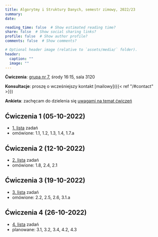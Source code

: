 ```yaml
---
title: Algorytmy i Struktury Danych, semestr zimowy, 2022/23
summary: 
date: 

reading_time: false  # Show estimated reading time?
share: false  # Show social sharing links?
profile: false  # Show author profile?
comments: false  # Show comments?

# Optional header image (relative to `assets/media/` folder).
header:
  caption: ""
  image: ""
---
```


**Ćwiczenia**: [grupa nr 7](https://usosweb.mimuw.edu.pl/kontroler.php?_action=katalog2/przedmioty/pokazZajecia&zaj_cyk_id=486028&gr_nr=7), środy 16:15, sala 3120

**Konsultacje**: proszę o wcześniejszy kontakt [mailowy]({{< ref "/#contact" >}})

**Ankieta**: zachęcam do dzielenia się [uwagami na temat ćwiczeń](https://docs.google.com/forms/d/e/1FAIpQLSe3QDDHy27w7oPGy_0ejGIKgPD7-SW2U_LSJdP3McnrsKZnFg/viewform?usp=sf_link)

## Ćwiczenia 1 (05-10-2022)
- [1. lista]() zadań
- omówione: 1.1, 1.2, 1.3, 1.4, 1.7.a

## Ćwiczenia 2 (12-10-2022)
- [2. lista]() zadań
- omówione: 1.8, 2.4, 2.1

## Ćwiczenia 3 (19-10-2022)
- [3. lista]() zadań
- omówione: 2.2, 2.5, 2.6, 3.1.a

## Ćwiczenia 4 (26-10-2022)
- [4. lista]() zadań
- planowane: 3.1, 3.2, 3.4, 4.2, 4.3